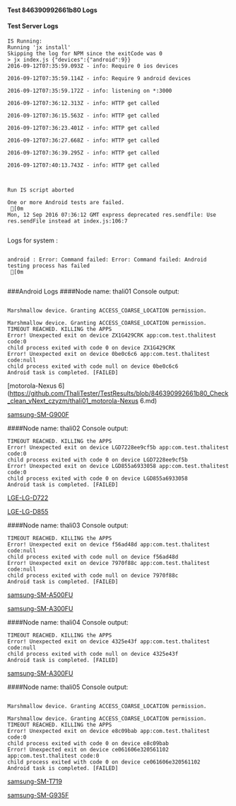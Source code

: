 #### Test 846390992661b80 Logs

#### Test Server Logs
```
IS Running:
Running 'jx install'
Skipping the log for NPM since the exitCode was 0
> jx index.js {"devices":{"android":9}}
2016-09-12T07:35:59.093Z - info: Require 0 ios devices

2016-09-12T07:35:59.114Z - info: Require 9 android devices

2016-09-12T07:35:59.172Z - info: listening on *:3000

2016-09-12T07:36:12.313Z - info: HTTP get called

2016-09-12T07:36:15.563Z - info: HTTP get called

2016-09-12T07:36:23.401Z - info: HTTP get called

2016-09-12T07:36:27.668Z - info: HTTP get called

2016-09-12T07:36:39.295Z - info: HTTP get called

2016-09-12T07:40:13.743Z - info: HTTP get called


 
Run IS script aborted
 
One or more Android tests are failed.
 [0m
Mon, 12 Sep 2016 07:36:12 GMT express deprecated res.sendfile: Use res.sendFile instead at index.js:106:7


```


Logs for system : 
```

android : Error: Command failed: Error: Command failed: Android testing process has failed
 [0m


```
###Android Logs
####Node name: thali01
Console output:
```

Marshmallow device. Granting ACCESS_COARSE_LOCATION permission.

Marshmallow device. Granting ACCESS_COARSE_LOCATION permission.
TIMEOUT REACHED. KILLING the APPS
Error! Unexpected exit on device ZX1G429CRK app:com.test.thalitest code:0 
child process exited with code 0 on device ZX1G429CRK 
Error! Unexpected exit on device 0be0c6c6 app:com.test.thalitest code:null 
child process exited with code null on device 0be0c6c6 
Android task is completed. [FAILED]
```
[motorola-Nexus 6](https://github.com/ThaliTester/TestResults/blob/846390992661b80_Check_clean_vNext_czyzm/thali01_motorola-Nexus 6.md)

[samsung-SM-G900F](https://github.com/ThaliTester/TestResults/blob/846390992661b80_Check_clean_vNext_czyzm/thali01_samsung-SM-G900F.md)

####Node name: thali02
Console output:
```
TIMEOUT REACHED. KILLING the APPS
Error! Unexpected exit on device LGD7228ee9cf5b app:com.test.thalitest code:0 
child process exited with code 0 on device LGD7228ee9cf5b 
Error! Unexpected exit on device LGD855a6933058 app:com.test.thalitest code:0 
child process exited with code 0 on device LGD855a6933058 
Android task is completed. [FAILED]
```
[LGE-LG-D722](https://github.com/ThaliTester/TestResults/blob/846390992661b80_Check_clean_vNext_czyzm/thali02_LGE-LG-D722.md)

[LGE-LG-D855](https://github.com/ThaliTester/TestResults/blob/846390992661b80_Check_clean_vNext_czyzm/thali02_LGE-LG-D855.md)

####Node name: thali03
Console output:
```
TIMEOUT REACHED. KILLING the APPS
Error! Unexpected exit on device f56ad48d app:com.test.thalitest code:null 
child process exited with code null on device f56ad48d 
Error! Unexpected exit on device 7970f88c app:com.test.thalitest code:null 
child process exited with code null on device 7970f88c 
Android task is completed. [FAILED]
```
[samsung-SM-A500FU](https://github.com/ThaliTester/TestResults/blob/846390992661b80_Check_clean_vNext_czyzm/thali03_samsung-SM-A500FU.md)

[samsung-SM-A300FU](https://github.com/ThaliTester/TestResults/blob/846390992661b80_Check_clean_vNext_czyzm/thali03_samsung-SM-A300FU.md)

####Node name: thali04
Console output:
```
TIMEOUT REACHED. KILLING the APPS
Error! Unexpected exit on device 4325e43f app:com.test.thalitest code:null 
child process exited with code null on device 4325e43f 
Android task is completed. [FAILED]
```
[samsung-SM-A300FU](https://github.com/ThaliTester/TestResults/blob/846390992661b80_Check_clean_vNext_czyzm/thali04_samsung-SM-A300FU.md)

####Node name: thali05
Console output:
```

Marshmallow device. Granting ACCESS_COARSE_LOCATION permission.

Marshmallow device. Granting ACCESS_COARSE_LOCATION permission.
TIMEOUT REACHED. KILLING the APPS
Error! Unexpected exit on device e8c09bab app:com.test.thalitest code:0 
child process exited with code 0 on device e8c09bab 
Error! Unexpected exit on device ce061606e320561102 app:com.test.thalitest code:0 
child process exited with code 0 on device ce061606e320561102 
Android task is completed. [FAILED]
```
[samsung-SM-T719](https://github.com/ThaliTester/TestResults/blob/846390992661b80_Check_clean_vNext_czyzm/thali05_samsung-SM-T719.md)

[samsung-SM-G935F](https://github.com/ThaliTester/TestResults/blob/846390992661b80_Check_clean_vNext_czyzm/thali05_samsung-SM-G935F.md)




